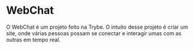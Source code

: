 # WebChat
O WebChat é um projeto feito na Trybe.
O intuito desse projeto é criar um site, onde várias pessoas possam se conectar e interagir umas com as outras em tempo real.
